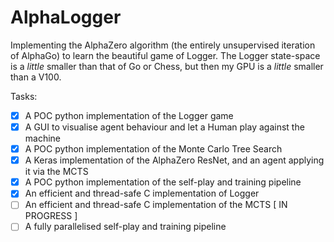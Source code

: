 # AlphaLogger

Implementing the AlphaZero algorithm (the entirely unsupervised iteration of AlphaGo) to learn the beautiful game of Logger. The Logger state-space is a *little* smaller than that of Go or Chess, but then my GPU is a *little* smaller than a V100.



Tasks:

- [x] A POC python implementation of the Logger game
- [x] A GUI to visualise agent behaviour and let a Human play against the machine
- [x] A POC python implementation of the Monte Carlo Tree Search
- [x] A Keras implementation of the AlphaZero ResNet, and an agent applying it via the MCTS
- [x] A POC python implementation of the self-play and training pipeline
- [x] An efficient and thread-safe C implementation of Logger
- [ ] An efficient and thread-safe C implementation of the MCTS [ IN PROGRESS ]
- [ ] A fully parallelised self-play and training pipeline
